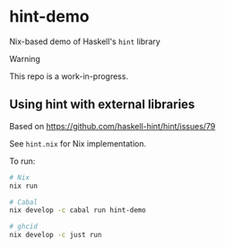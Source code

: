 # hint-demo

Nix-based demo of Haskell's `hint` library

> [!WARNING]
> This repo is a work-in-progress.

## Using hint with external libraries

Based on https://github.com/haskell-hint/hint/issues/79

See `hint.nix` for Nix implementation.

To run:

```sh
# Nix
nix run

# Cabal
nix develop -c cabal run hint-demo

# ghcid
nix develop -c just run
```
